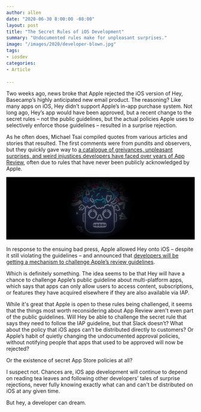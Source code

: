```yaml
---
author: allen
date: "2020-06-30 8:00:00 -08:00"
layout: post
title: "The Secret Rules of iOS Development"
summary: "Undocumented rules make for unpleasant surprises."
image: "/images/2020/developer-blown.jpg"
tags:
- iosdev
categories:
- Article

---
```


Two weeks ago, news broke that Apple rejected the iOS version of Hey, Basecamp’s highly anticipated new email product. The reasoning? Like many apps on iOS, Hey didn’t support Apple’s in-app purchase system. Not long ago, Hey’s app would have been approved, but a recent change to the secret rules – not the public guidelines, but the actual policies Apple uses to selectively enforce those guidelines – resulted in a surprise rejection.

As he often does, Michael Tsai compiled quotes from various articles and stories that resulted. The first comments were from pundits and observers, but they quickly gave way to [a catalogue of greivances, unpleasant surprises, and weird injustices developers have faced over years of App Review](https://mjtsai.com/blog/2020/06/16/hey-rejected-from-the-app-store/), often due to rules that have never been publicly acknowledged by Apple.

<img src="/images/2020/developer-blown-wide.jpg" >

In response to the ensuing bad press, Apple allowed Hey onto iOS – despite it still violating the guidelines – and announced that [developers will be getting a mechanism to challenge Apple’s review guidelines](https://www.apple.com/newsroom/2020/06/apple-reveals-new-developer-technologies-to-foster-the-next-generation-of-apps/).

Which is definitely something. The idea seems to be that Hey will have a chance to challenge Apple’s public guideline about multi-platform apps, which says that apps can only allow users to access content, subscriptions, or features they have acquired elsewhere if they are also available via IAP.

While it's great that Apple is open to these rules being challenged, it seems that the things most worth reconsidering about App Review aren't even part of the public guidelines. Will Hey be able to challenge the secret rule that says they need to follow the IAP guideline, but that Slack doesn’t? What about the policy that iOS apps can’t be distributed directly to customers? Or Apple’s habit of quietly changing the undocumented approval policies, without notifying people that apps that used to be approved will now be rejected?

Or the existence of secret App Store policies at all?

I suspect not. Chances are, iOS app development will continue to depend on reading tea leaves and following other developers’ tales of surprise rejections, never fully knowing exactly what can and can't be distributed on iOS at any given time.

But hey, a developer can dream.

